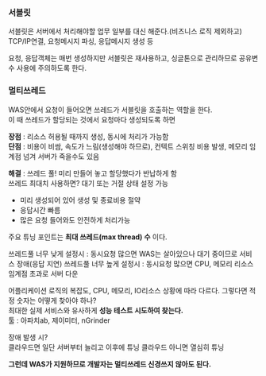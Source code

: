 ### 서블릿
서블릿은 서버에서 처리해야할 업무 일부를 대신 해준다.(비즈니스 로직 제외하고)  
TCP/IP연결, 요청메시지 파싱, 응답메시지 생성 등

요청, 응답객체는 매번 생성하지만 서블릿은 재사용하고, 싱글톤으로 관리하므로
공유변수 사용에 주의하도록 한다.

### 멀티쓰레드 
WAS안에서 요청이 들어오면 쓰레드가 서블릿을 호출하는 역할을 한다.  
이 때 쓰레드가 할당되는 것에서 요청마다 생성되도록 하면  

__장점__ : 리소스 허용될 때까지 생성, 동시에 처리가 가능함  
__단점__ : 비용이 비쌈, 속도가 느림(생성해야 하므로), 컨텍트 스위칭 비용 발생, 메모리 임계점 넘겨 서버가 죽을수도 있음

__해결__ : 쓰레드 풀! 미리 만들어 놓고 할당했다가 반납하게 함  
쓰레드 최대치 사용하면? 대기 또는 거절 상태 설정 가능  
 * 미리 생성되어 있어 생성 및 종료비용 절약
 * 응답시간 빠름
 * 많은 요청 들어와도 안전하게 처리가능

주요 튜닝 포인트는 __최대 쓰레드(max thread) 수__ 이다. 

쓰레드풀 너무 낮게 설정시 : 동시요청 많으면 WAS는 살아있으나 대기 중이므로 서비스 장애(응답 지연)
쓰레드풀 너무 높게 설정시 : 동시요청 많으면 CPU, 메모리 리소스 임계점 초과로 서버 다운

어플리케이션 로직의 복잡도, CPU, 메모리, IO리소스 상황에 따라 다르다.
그렇다면 적정 숫자는 어떻게 찾아야 하나?  
최대한 실제 서비스와 유사하게 __성능 테스트 시도하여 찾는다.__  
툴 : 아파치ab, 제이미터, nGrinder

장애 발생 시?  
클라우드면 일단 서버부터 늘리고 이후에 튜닝
클라우드 아니면 열심히 튜닝

__그런데 WAS가 지원하므로 개발자는 멀티쓰레드 신경쓰지 않아도 된다.__
